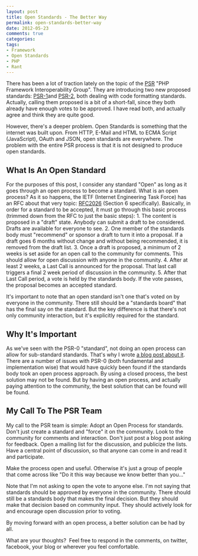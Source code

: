 ```yaml
---
layout: post
title: Open Standards - The Better Way
permalink: open-standards-better-way
date: 2012-05-23
comments: true
categories:
tags:
- Framework
- Open Standards
- PHP
- Rant
---
```


There has been a lot of traction lately on the topic of the [PSR](https://github.com/pmjones/fig-standards/tree/psr-1-style-guide) "PHP Framework Interoperability Group". They are introducing two new proposed standards: [PSR-1](https://github.com/pmjones/fig-standards/blob/psr-1-style-guide/proposed/PSR-1-basic.md)and [PSR-2](https://github.com/pmjones/fig-standards/blob/psr-1-style-guide/proposed/PSR-2-advanced.md), both dealing with code formatting standards. Actually, calling them proposed is a bit of a short-fall, since they both already have enough votes to be approved. I have read both, and actually agree and think they are quite good.

However, there's a deeper problem. Open Standards is something that the internet was built upon. From HTTP, E-Mail and HTML to ECMA Script (JavaScript), OAuth and JSON, open standards are everywhere. The problem with the entire PSR process is that it is not designed to produce open standards. <!--more-->


## What Is An Open Standard


For the purposes of this post, I consider any standard "Open" as long as it goes through an open process to become a standard. What is an open process? As it so happens, the IETF (Internet Engineering Task Force) has an RFC about that very topic: [RFC2026](http://tools.ietf.org/html/rfc2026#section-6) (Section 6 specifically). Basically, in order for a standard to be accepted, it must go through this basic process (trimmed down from the RFC to just the basic steps): 1. The content is proposed in a "draft" state. Anybody can submit a draft to be considered. Drafts are available for everyone to see.
 2. One member of the standards body must "recommend" or sponsor a draft to turn it into a proposal. If a draft goes 6 months without change and without being recommended, it is removed from the draft list.
 3. Once a draft is proposed, a minimum of 2 weeks is set aside for an open call to the community for comments. This should allow for open discussion with anyone in the community.
 4. After at least 2 weeks, a Last Call is announced for the proposal. That last call triggers a final 2 week period of discussion in the community.
 5. After that Last Call period, a vote is held by the standards body. If the vote passes, the proposal becomes an accepted standard.

It's important to note that an open standard isn't one that's voted on by everyone in the community. There still should be a "standards board" that has the final say on the standard. But the key difference is that there's not only community interaction, but it's explicitly required for the standard. 
## Why It's Important


As we've seen with the PSR-0 "standard", not doing an open process can allow for sub-standard standards. That's why I wrote [a blog post about it](http://blog.ircmaxell.com/2011/11/on-psr-0-being-included-in-phps-core.html). There are a number of issues with PSR-0 (both fundamental and implementation wise) that would have quickly been found if the standards body took an open process approach. By using a closed process, the best solution may not be found. But by having an open process, and actually paying attention to the community, the best solution that can be found will be found.
## My Call To The PSR Team


My call to the PSR team is simple: Adopt an Open Process for standards. Don't just create a standard and "force" it on the community. Look to the community for comments and interaction. Don't just post a blog post asking for feedback. Open a mailing list for the discussion, and publicize the lists. Have a central point of discussion, so that anyone can come in and read it and participate.

Make the process open and useful. Otherwise it's just a group of people that come across like "Do it this way because we know better than you..."


Note that I'm not asking to open the vote to anyone else. I'm not saying that standards should be approved by everyone in the community. There should still be a standards body that makes the final decision. But they should make that decision based on community input. They should actively look for and encourage open discussion prior to voting. 

By moving forward with an open process, a better solution can be had by all.

What are your thoughts?  Feel free to respond in the comments, on twitter, facebook, your blog or wherever you feel comfortable.